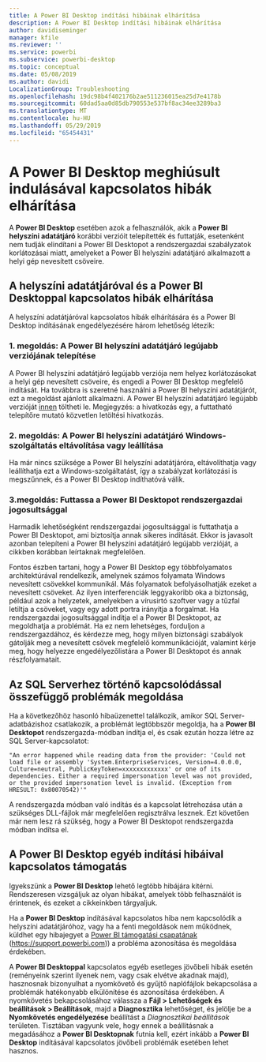 ```yaml
---
title: A Power BI Desktop indítási hibáinak elhárítása
description: A Power BI Desktop indítási hibáinak elhárítása
author: davidiseminger
manager: kfile
ms.reviewer: ''
ms.service: powerbi
ms.subservice: powerbi-desktop
ms.topic: conceptual
ms.date: 05/08/2019
ms.author: davidi
LocalizationGroup: Troubleshooting
ms.openlocfilehash: 19dc98b4f402176b2ae511236015ea25d7e4178b
ms.sourcegitcommit: 60dad5aa0d85db790553e537bf8ac34ee3289ba3
ms.translationtype: MT
ms.contentlocale: hu-HU
ms.lasthandoff: 05/29/2019
ms.locfileid: "65454431"
---
```

# <a name="resolve-issues-when-power-bi-desktop-will-not-launch"></a>A Power BI Desktop meghiúsult indulásával kapcsolatos hibák elhárítása
A **Power BI Desktop** esetében azok a felhasználók, akik a **Power BI helyszíni adatátjáró** korábbi verzióit telepítették és futtatják, esetenként nem tudják elindítani a Power BI Desktopot a rendszergazdai szabályzatok korlátozásai miatt, amelyeket a Power BI helyszíni adatátjáró alkalmazott a helyi gép nevesített csöveire. 

## <a name="resolve-issues-with-the-on-premises-data-gateway-and-power-bi-desktop"></a>A helyszíni adatátjáróval és a Power BI Desktoppal kapcsolatos hibák elhárítása
A helyszíni adatátjáróval kapcsolatos hibák elhárítására és a Power BI Desktop indításának engedélyezésére három lehetőség létezik:

### <a name="resolution-1-install-the-latest-version-of-power-bi-on-premises-data-gateway"></a>1. megoldás: A Power BI helyszíni adatátjáró legújabb verziójának telepítése
A Power BI helyszíni adatátjáró legújabb verziója nem helyez korlátozásokat a helyi gép nevesített csöveire, és engedi a Power BI Desktop megfelelő indítását. Ha továbbra is szeretné használni a Power BI helyszíni adatátjárót, ezt a megoldást ajánlott alkalmazni. A Power BI helyszíni adatátjáró legújabb verzióját [innen](https://go.microsoft.com/fwlink/?LinkId=698863) töltheti le. Megjegyzés: a hivatkozás egy, a futtatható telepítőre mutató közvetlen letöltési hivatkozás.

### <a name="resolution-2-uninstall-or-stop-the-power-bi-on-premises-data-gateway-windows-service"></a>2. megoldás: A Power BI helyszíni adatátjáró Windows-szolgáltatás eltávolítása vagy leállítása
Ha már nincs szüksége a Power BI helyszíni adatátjáróra, eltávolíthatja vagy leállíthatja ezt a Windows-szolgáltatást, így a szabályzat korlátozási is megszűnnek, és a Power BI Desktop indíthatóvá válik.

### <a name="resolution-3-run-power-bi-desktop-with-administrator-privilege"></a>3.megoldás: Futtassa a Power BI Desktopot rendszergazdai jogosultsággal
Harmadik lehetőségként rendszergazdai jogosultsággal is futtathatja a Power BI Desktopot, ami biztosítja annak sikeres indítását. Ekkor is javasolt azonban telepíteni a Power BI helyszíni adatátjáró legújabb verzióját, a cikkben korábban leírtaknak megfelelően.

Fontos észben tartani, hogy a Power BI Desktop egy többfolyamatos architektúrával rendelkezik, amelynek számos folyamata Windows nevesített csövekkel kommunikál. Más folyamatok befolyásolhatják ezeket a nevesített csöveket. Az ilyen interferenciák leggyakoribb oka a biztonság, például azok a helyzetek, amelyekben a vírusirtó szoftver vagy a tűzfal letiltja a csöveket, vagy egy adott portra irányítja a forgalmat. Ha rendszergazdai jogosultsággal indítja el a Power BI Desktopot, az megoldhatja a problémát. Ha ez nem lehetséges, forduljon a rendszergazdához, és kérdezze meg, hogy milyen biztonsági szabályok gátolják meg a nevesített csövek megfelelő kommunikációját, valamint kérje meg, hogy helyezze engedélyezőlistára a Power BI Desktopot és annak részfolyamatait.

## <a name="resolve-issues-when-connecting-to-sql-server"></a>Az SQL Serverhez történő kapcsolódással összefüggő problémák megoldása
Ha a következőhöz hasonló hibaüzenettel találkozik, amikor SQL Server-adatbázishoz csatlakozik, a problémát legtöbbször megoldja, ha a **Power BI Desktopot** rendszergazda-módban indítja el, és csak ezután hozza létre az SQL Server-kapcsolatot:

    "An error happened while reading data from the provider: 'Could not load file or assembly 'System.EnterpriseServices, Version=4.0.0.0, Culture=neutral, PublicKeyToken=xxxxxxxxxxxxx' or one of its dependencies. Either a required impersonation level was not provided, or the provided impersonation level is invalid. (Exception from HRESULT: 0x80070542)'"

A rendszergazda módban való indítás és a kapcsolat létrehozása után a szükséges DLL-fájlok már megfelelően regisztrálva lesznek. Ezt követően már nem lesz rá szükség, hogy a Power BI Desktopot rendszergazda módban indítsa el.

## <a name="help-with-other-issues-when-launching-power-bi-desktop"></a>A Power BI Desktop egyéb indítási hibáival kapcsolatos támogatás
Igyekszünk a **Power BI Desktop** lehető legtöbb hibájára kitérni. Rendszeresen vizsgáljuk az olyan hibákat, amelyek több felhasználót is érintenek, és ezeket a cikkeinkben tárgyaljuk.

Ha a **Power BI Desktop** indításával kapcsolatos hiba nem kapcsolódik a helyszíni adatátjáróhoz, vagy ha a fenti megoldások nem működnek, küldhet egy hibajegyet a [Power BI támogatási csapatának](https://support.powerbi.com) (https://support.powerbi.com)) a probléma azonosítása és megoldása érdekében.

A **Power BI Desktoppal** kapcsolatos egyéb esetleges jövőbeli hibák esetén (reményeink szerint ilyenek nem, vagy csak elvétve akadnak majd), hasznosnak bizonyulhat a nyomkövető és gyűjtő naplófájlok bekapcsolása a problémák hatékonyabb elkülönítése és azonosítása érdekében. A nyomkövetés bekapcsolásához válassza a **Fájl > Lehetőségek és beállítások > Beállítások**, majd a **Diagnosztika** lehetőséget, és jelölje be a **Nyomkövetés engedélyezése** beállítást a *Diagnosztikai beállítások* területen. Tisztában vagyunk vele, hogy ennek a beállításnak a megadásához a **Power BI Desktopnak** futnia kell, ezért inkább a **Power BI Desktop** indításával kapcsolatos jövőbeli problémák esetében lehet hasznos.

